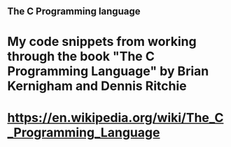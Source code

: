 ## The C Programming language

# My code snippets from working through the book "The C Programming Language" by Brian Kernigham and Dennis Ritchie
# https://en.wikipedia.org/wiki/The_C_Programming_Language
